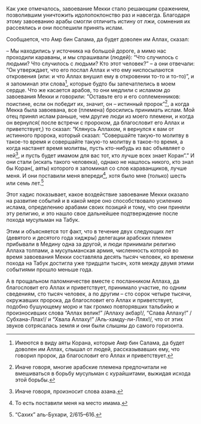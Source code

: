 Как уже отмечалось, завоевание Мекки стало решающим сражением, позволившим уничтожить идолопоклонство раз и навсегда. Благодаря этому завоеванию арабы смогли отличить истину от лжи, сомнения их рассеялись и они поспешили принять ислам.

Сообщается, что Амр бин Салама, да будет доволен им Аллах, сказал:

– Мы находились у источника на большой дороге, а мимо нас проходили караваны, и мы спрашивали (людей): “Что случилось с людьми? Что случилось с людьми? Кто этот человек?” – а они отвечали: “Он утверждает, что его послал Аллах и что ему ниспосылаются откровения (или: и что Аллах внушил ему в откровении то-то и то-то)”, и я запоминал эти слова[^1], которые будто бы запечатлелись в моем сердце. Что же касается арабов, то они медлили с исламом до завоевания Мекки и говорили: “Оставьте его и его соплеменников: поистине, если он победит их, значит, он – истинный пророк”[^2], а когда Мекка была завоевана, все (племена) бросились принимать ислам. Мой отец принял ислам раньше, чем другие люди из моего племени, и когда он вернулся( после встречи с пророком, да благословит его Аллах и приветствует,) то сказал: “Клянусь Аллахом, я вернулся к вам от истинного пророка, который сказал: “Совершайте такую-то молитву в такое-то время и совершайте такую-то молитву в такое-то время, а когда настанет время молитвы, пусть кто-нибудь из вас объявляет о ней[^3], и пусть будет имамом для вас тот, кто лучше всех знает Коран”.” И они стали (искать такого человека), однако не нашлось никого, кто знал бы Коран(, аяты) которого я запоминал со слов караванщиков, лучше меня. И они поставили меня впереди[^4], хотя было мне (только) шесть или семь лет.[^5]

Этот хадис показывает, какое воздействие завоевание Мекки оказало на развитие событий и в какой мере оно способствовало усилению ислама, определению арабами своих позиций и тому, что они приняли эту религию, и это нашло свое дальнейшее подтверждение после похода мусульман на Табук.

Этим и объясняется тот факт, что в течение двух следующих лет (девятого и десятого года хиджры) делегации арабских племен прибывали в Медину одна за другой, и люди принимали религию Аллаха толпами, а мусульманская армия, численность которой во время завоевания Мекки составляла десять тысяч человек, ко времени похода на Табук достигла уже тридцати тысяч, хотя между двумя этими событиями прошло меньше года.

А в прощальном паломничестве вместе с посланником Аллаха, да благословит его Аллах и приветствует, принимало участие, по одним сведениям, сто тысяч человек, а по другим – сто сорок четыре тысячи, окружавших пророка, да благословит его Аллах и приветствует, подобно бушующему морю и так громко повторявших тальбийю и произносивших слова “Аллах велик!” /Аллаху акбар!/, “Слава Аллаху!” /Субхана-Ллах!/ и “Хвала Аллаху!” /Аль-хамду-ли-Ллях!/, что от этих звуков сотрясалась земля и они были слышны до самого горизонта.

[^1]: Имеются в виду аяты Корана, которые Амр бин Салама, да будет доволен им Аллах, слышал от людей, рассказывавших ему, что говорил пророк, да благословит его Аллах и приветствует.

[^2]: Иначе говоря, многие арабские племена предпочитали не вмешиваться в борьбу мусульман с курайшитами, выжидая исхода этой борьбы.

[^3]: Иначе говоря, произносит слова азана.

[^4]: То есть поставили меня на место имама.

[^5]: “Сахих” аль-Бухари, 2/615–616.

